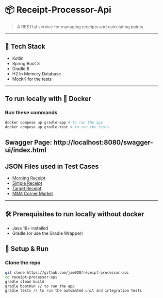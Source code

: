 # 📦 Receipt-Processor-Api

> A RESTful service for managing receipts and calculating points.

---

## 🚀 Tech Stack

- Kotlin
- Spring Boot 3
- Gradle 8
- H2 In Memory Database
- MockK for the tests

---

## To run locally with 🐳 Docker

### Run these commands

```bash
docker compose up gradle-app # to run the app
docker compose up gradle-test # to run the tests
```
Swagger Page: http://localhost:8080/swagger-ui/index.html
---

## JSON Files used in Test Cases
- [Morning Receipt](./src/test/resources/json/morning_receipt.json)
- [Simple Receipt](./src/test/resources/json/simple_receipt.json)
- [Target Receipt](./src/test/resources/json/target_receipt.json)
- [M&M Corner Market](./src/test/resources/json/mm_corner_market_receipt.json)

---

## 🛠️ Prerequisites to  run locally without docker

- Java 18+ installed
- Gradle (or use the Gradle Wrapper)

## 🧰 Setup & Run

### Clone the repo

```bash
git clone https://github.com/jam928/receipt-processor-api
cd receipt-processor-api
gradle clean build
gradle bootRun // to run the app 
gradle tests // to run the automated unit and integration tests

```

